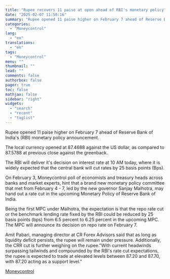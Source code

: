 ```yaml
---
title: "Rupee recovers 11 paise at open ahead of RBI's monetary policy"
date: "2025-02-07 11:50:16"
summary: "Rupee opened 11 paise higher on February 7 ahead of Reserve Bank of India's (RBI) monetary policy announcement.The local currency opened at 87.4688 against the US dollar, as compared to 87.5788 at previous close against the greenback.The RBI will deliver it's decision on interest rate at 10 AM today, where..."
categories:
  - "Moneycontrol"
lang:
  - "en"
translations:
  - "en"
tags:
  - "Moneycontrol"
menu: ""
thumbnail: ""
lead: ""
comments: false
authorbox: false
pager: true
toc: false
mathjax: false
sidebar: "right"
widgets:
  - "search"
  - "recent"
  - "taglist"
---
```


Rupee opened 11 paise higher on February 7 ahead of Reserve Bank of India's (RBI) monetary policy announcement.

The local currency opened at 87.4688 against the US dollar, as compared to 87.5788 at previous close against the greenback.

The RBI will deliver it's decision on interest rate at 10 AM today, where it is widely expected that the central bank will cut rates by 25 basis points (Bps).

On February 3, Moneycontrol poll of economists and treasury heads across banks and market experts, hint that a brand new monetary policy committee that met from February 4 - 7, led by the new governor Sanjay Malhotra, may hand out a rate cut in the upcoming Monetary Policy of Reserve Bank of India.

Being the first MPC under Malhotra, the expectation is that the repo rate cut or the benchmark lending rate fixed by the RBI could be reduced by 25 basis points (bps) from 6.5 percent to 6.25 percent in the upcoming MPC. The MPC will announce its decision on repo rate on February 7.

Amit Pabari, managing director at CR Forex Advisors said that as long as liquidity deficit persists, the rupee will remain under pressure. Additionally, the CRR cut is further weighing on the rupee."With current headwinds surpassing tailwinds and compounded by the RBI's rate cut expectations, the rupee is expected to trade at elevated levels between 87.20 and 87.70, with 87.20 acting as a support level."

[Moneycontrol](https://www.tradingview.com/news/moneycontrol:ef76e7155094b:0-rupee-recovers-11-paise-at-open-ahead-of-rbi-s-monetary-policy/)
